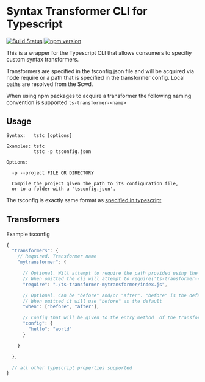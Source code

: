 # Syntax Transformer CLI for Typescript

[![Build Status](https://img.shields.io/travis/ts-contrib/ts-transformer-cli/master.svg)](http://travis-ci.org/ts-contrib/ts-transformer-cli "Check this project's build status on TravisCI")
[![npm version](https://badge.fury.io/js/ts-transformer-cli.svg)](https://badge.fury.io/js/ts-transformer-cli)

This is a wrapper for the Typescript CLI that allows consumers to specifiy custom syntax transformers.

Transformers are specified in the tsconfig.json file and will be acquired via node require or a path that is specified in the transformer config. Local paths are resolved from the $cwd.

When using npm packages to acquire a transformer the following naming convention is supported `ts-transformer-<name>`

## Usage

```
Syntax:   tstc [options]

Examples: tstc
          tstc -p tsconfig.json

Options:

  -p --project FILE OR DIRECTORY

  Compile the project given the path to its configuration file, 
  or to a folder with a 'tsconfig.json'.

 ```

The tsconfig is exactly same format as [specified in typescript](https://www.typescriptlang.org/docs/handbook/tsconfig-json.html)

## Transformers

Example tsconfig

```js
{
  "transformers": {
    // Required. Transformer name
    "mytransformer": {

      // Optional. Will attempt to require the path provided using the $cwd.
      // When omitted the cli will attempt to require('ts-transformer-<name>')
      "require": "./ts-transformer-mytransformer/index.js", 

      // Optional. Can be "before" and/or "after". "before" is the default. 
      // When omitted it will use "before" as the default
      "when": ["before", "after"],

      // Config that will be given to the entry method  of the transformer
      "config": {                   
        "hello": "world"
      }

    }

  },

  // all other typescript properties supported
}

```